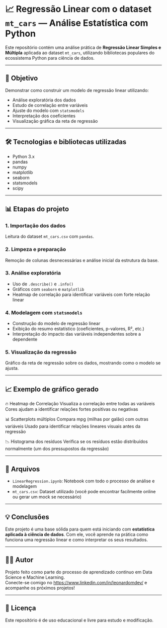 # 📈 Regressão Linear com o dataset `mt_cars` — Análise Estatística com Python

Este repositório contém uma análise prática de **Regressão Linear Simples e Múltipla** aplicada ao dataset `mt_cars`, utilizando bibliotecas populares do ecossistema Python para ciência de dados.

---

## 📌 Objetivo

Demonstrar como construir um modelo de regressão linear utilizando:
- Análise exploratória dos dados
- Estudo de correlação entre variáveis
- Ajuste do modelo com `statsmodels`
- Interpretação dos coeficientes
- Visualização gráfica da reta de regressão

---

## 🛠️ Tecnologias e bibliotecas utilizadas

- Python 3.x
- pandas
- numpy
- matplotlib
- seaborn
- statsmodels
- scipy

---

## 📊 Etapas do projeto

### 1. **Importação dos dados**
Leitura do dataset `mt_cars.csv` com `pandas`.

### 2. **Limpeza e preparação**
Remoção de colunas desnecessárias e análise inicial da estrutura da base.

### 3. **Análise exploratória**
- Uso de `.describe()` e `.info()`
- Gráficos com `seaborn` e `matplotlib`
- Heatmap de correlação para identificar variáveis com forte relação linear

### 4. **Modelagem com `statsmodels`**
- Construção do modelo de regressão linear
- Exibição do resumo estatístico (coeficientes, p-valores, R², etc.)
- Interpretação do impacto das variáveis independentes sobre a dependente

### 5. **Visualização da regressão**
Gráfico da reta de regressão sobre os dados, mostrando como o modelo se ajusta.

---

## 📈 Exemplo de gráfico gerado
🔥 Heatmap de Correlação
Visualiza a correlação entre todas as variáveis
Cores ajudam a identificar relações fortes positivas ou negativas

📊 Scatterplots múltiplos
Compara mpg (milhas por galão) com outras variáveis
Usado para identificar relações lineares visuais antes da regressão

📉 Histograma dos resíduos
Verifica se os resíduos estão distribuídos normalmente (um dos pressupostos da regressão)

---

## 📁 Arquivos

- `LinearRegression.ipynb`: Notebook com todo o processo de análise e modelagem
- `mt_cars.csv`: Dataset utilizado (você pode encontrar facilmente online ou gerar um mock se necessário)

---

## 💡 Conclusões

Este projeto é uma base sólida para quem está iniciando com **estatística aplicada à ciência de dados**. Com ele, você aprende na prática como funciona uma regressão linear e como interpretar os seus resultados.

---

## 👨‍💻 Autor

Projeto feito como parte do processo de aprendizado contínuo em Data Science e Machine Learning.  
Conecte-se comigo no https://www.linkedin.com/in/leonardomdev/ e acompanhe os próximos projetos!

---

## 📎 Licença

Este repositório é de uso educacional e livre para estudo e modificação.

